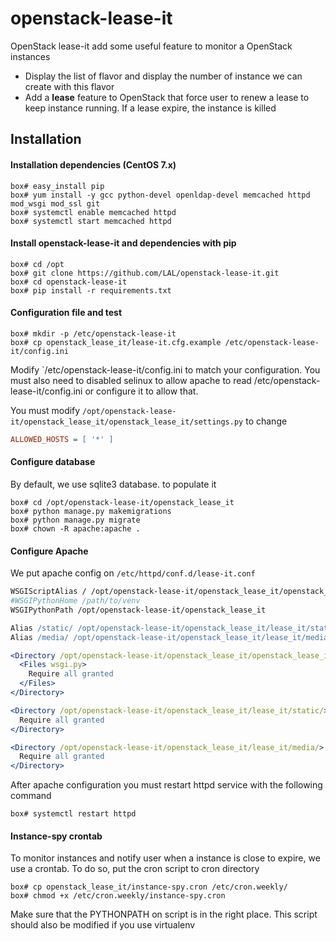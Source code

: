 # openstack-lease-it
OpenStack lease-it add some useful feature to monitor a OpenStack instances
 * Display the list of flavor and display the number of instance we can create with this
 flavor
 * Add a **lease** feature to OpenStack that force user to renew a lease to keep instance
  running. If a lease expire, the instance is killed

## Installation
#### Installation dependencies (CentOS 7.x)
```shell
box# easy_install pip
box# yum install -y gcc python-devel openldap-devel memcached httpd mod_wsgi mod_ssl git
box# systemctl enable memcached httpd
box# systemctl start memcached httpd
```

#### Install openstack-lease-it and dependencies with pip
```shell
box# cd /opt
box# git clone https://github.com/LAL/openstack-lease-it.git
box# cd openstack-lease-it
box# pip install -r requirements.txt
```

#### Configuration file and test
```shell
box# mkdir -p /etc/openstack-lease-it
box# cp openstack_lease_it/lease-it.cfg.example /etc/openstack-lease-it/config.ini
```
Modify `/etc/openstack-lease-it/config.ini to match your configuration. You must also need to 
disabled selinux to allow apache to read /etc/openstack-lease-it/config.ini or configure it to allow
 that.

You must modify `/opt/openstack-lease-it/openstack_lease_it/openstack_lease_it/settings.py` to change
```ini
ALLOWED_HOSTS = [ '*' ]
```

#### Configure database
By default, we use sqlite3 database. to populate it
```shell
box# cd /opt/openstack-lease-it/openstack_lease_it
box# python manage.py makemigrations
box# python manage.py migrate
box# chown -R apache:apache .
```

#### Configure Apache
We put apache config on `/etc/httpd/conf.d/lease-it.conf`
```apache
WSGIScriptAlias / /opt/openstack-lease-it/openstack_lease_it/openstack_lease_it/wsgi.py
#WSGIPythonHome /path/to/venv
WSGIPythonPath /opt/openstack-lease-it/openstack_lease_it

Alias /static/ /opt/openstack-lease-it/openstack_lease_it/lease_it/static/ 
Alias /media/ /opt/openstack-lease-it/openstack_lease_it/lease_it/media/

<Directory /opt/openstack-lease-it/openstack_lease_it/openstack_lease_it/>
  <Files wsgi.py>
    Require all granted
  </Files>
</Directory>

<Directory /opt/openstack-lease-it/openstack_lease_it/lease_it/static/>
  Require all granted
</Directory>

<Directory /opt/openstack-lease-it/openstack_lease_it/lease_it/media/>
  Require all granted
</Directory>
```

After apache configuration you must restart httpd service with the following command
```shell
box# systemctl restart httpd
```

#### Instance-spy crontab
To monitor instances and notify user when a instance is close to expire, we use a crontab. To do
so, put the cron script to cron directory
```shell
box# cp openstack_lease_it/instance-spy.cron /etc/cron.weekly/
box# chmod +x /etc/cron.weekly/instance-spy.cron
```

Make sure that the PYTHONPATH on script is in the right place. This script should also be modified 
if you use virtualenv